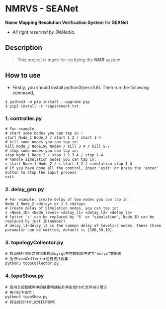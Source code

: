 # NMRVS - SEANet

**Name Mapping Resolution Verification System** for **SEANet**

- *All right reserved by 3NMedia.*

## Description

> This project is made for verifying the **NMR** system

## How to use

- Firstly, you should install python3(ver>3.6). Then run the following command,
```shell
$ python3 -m pip install --upgrade pip
$ pip3 install -r requirement.txt
```

### 1. controller.py

```shell
# For example, 
# start some nodes you can tap in : 
start Node_1 Node_2 / start 1 2 / start 1-4
# kill some nodes you can tap in: 
kill Node_3 Node198 Node4 / kill 3 4 / kill 5-7
# stop some nodes you can tap in: 
stop Node_1 Node_2 / stop 1 2 3 4 / stop 1-4
# handle simulation nodes you can tap in:
s start Node_1 Node_2 / s start 1-2 / simulation stop 1-4
# If you have done all the control, input 'exit' or press the 'enter' button to stop the input process
exit
```

### 2. delay_gen.py

```shell
# For example, create delay of two nodes you can tap in : 
Node_1 Node_2 <delay> or 1 2 <delay>
# Create delay of Simulation nodes, you can tap in:
s <Node_ID> <Node_level> <delay_l1> <delay_l2> <delay_l3>
# letter 's' can be replaced by 'S' or "simulation", Node_ID can be replaced by just ID(number)
# delay_l1~delay_l3 is the common delay of level1~3 nodes, these three parameter can be omitted, default is [100,50,10].
```

### 3. topologyCollector.py

```shell
# 启动拓扑监听之前需要启动mysql并在数据库中建立"nmrvs"数据表
# 执行topoCollector进行拓扑收集：
python3 topoCollector.py
```

### 4. topoShow.py

```shell
# 使用当前数据库中的数据构建拓扑并生成html文件用于展示
# 执行以下命令：
python3 topoShow.py
# 将生成的html文件打开即可
``` 